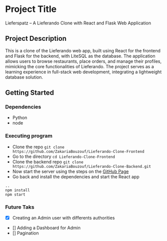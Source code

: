 # Project Title

Lieferspatz – A Lieferando Clone with React and Flask Web Application

## Project Description

This is a clone of the Lieferando web app, built using React for the frontend and Flask for the backend, with LiteSQL as the database. The application allows users to browse restaurants, place orders, and manage their profiles, mimicking the core functionalities of Lieferando. The project serves as a learning experience in full-stack web development, integrating a lightweight database solution.

## Getting Started

### Dependencies

* Python 
* node

### Executing program

* Clone the repo
`git clone https://github.com/ZakariaBouzouf/Lieferando-Clone-Frontend`
* Go to the directory
`cd Lieferando-Clone-Frontend`
* Clone the backend repo
`git clone https://github.com/ZakariaBouzouf/Lieferando-Clone-Backend.git`
* Now start the server using the steps on the [GitHub Page](https://github.com/ZakariaBouzouf/Lieferando-Clone-Backend)
* Go back and install the dependencies and start the React app
```
..
npm install
npm start
```

### Future Taks

- [x] Creating an Admin user with differents authorities
- [] Adding a Dashboard for Admin
- [] Pagination
